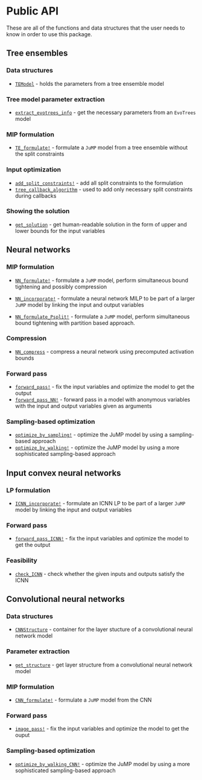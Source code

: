 # Public API

These are all of the functions and data structures that the user needs to know in order to use this package.

## Tree ensembles

### Data structures
* [`TEModel`](@ref) - holds the parameters from a tree ensemble model

### Tree model parameter extraction
* [`extract_evotrees_info`](@ref) - get the necessary parameters from an `EvoTrees` model

### MIP formulation
* [`TE_formulate!`](@ref) - formulate a `JuMP` model from a tree ensemble without the split constraints

### Input optimization
* [`add_split_constraints!`](@ref) - add all split constraints to the formulation
* [`tree_callback_algorithm`](@ref) - used to add only necessary split constraints during callbacks

### Showing the solution
* [`get_solution`](@ref) - get human-readable solution in the form of upper and lower bounds for the input variables

## Neural networks

### MIP formulation
* [`NN_formulate!`](@ref) - formulate a `JuMP` model, perform simultaneous bound tightening and possibly compression
* [`NN_incorporate!`](@ref) - formulate a neural network MILP to be part of a larger `JuMP` model by linking the input and output variables

* [`NN_formulate_Psplit!`](@ref) - formulate a `JuMP` model, perform simultaneous bound tightening with partition based approach.

### Compression
* [`NN_compress`](@ref) - compress a neural network using precomputed activation bounds

### Forward pass
* [`forward_pass!`](@ref) - fix the input variables and optimize the model to get the output
* [`forward_pass_NN!`](@ref) - forward pass in a model with anonymous variables with the input and output variables given as arguments

### Sampling-based optimization
* [`optimize_by_sampling!`](@ref) - optimize the JuMP model by using a sampling-based approach
* [`optimize_by_walking!`](@ref) - optimize the JuMP model by using a more sophisticated sampling-based approach

## Input convex neural networks

### LP formulation
* [`ICNN_incorporate!`](@ref) - formulate an ICNN LP to be part of a larger `JuMP` model by linking the input and output variables

### Forward pass
* [`forward_pass_ICNN!`](@ref) - fix the input variables and optimize the model to get the output

### Feasibility
* [`check_ICNN`](@ref) - check whether the given inputs and outputs satisfy the ICNN


## Convolutional neural networks

### Data structures
* [`CNNStructure`](@ref) - container for the layer stucture of a convolutional neural network model

### Parameter extraction
* [`get_structure`](@ref) - get layer structure from a convolutional neural network model

### MIP formulation
* [`CNN_formulate!`](@ref) - formulate a `JuMP` model from the CNN

### Forward pass
* [`image_pass!`](@ref) - fix the input variables and optimize the model to get the ouput

### Sampling-based optimization 
* [`optimize_by_walking_CNN!`](@ref) - optimize the JuMP model by using a more sophisticated sampling-based approach